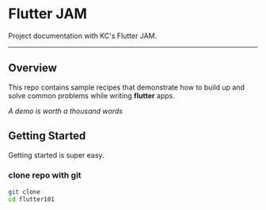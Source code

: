 # Flutter JAM

Project documentation with&nbsp;KC's Flutter JAM.

---

## Overview

This repo contains sample recipes that demonstrate how to build up and solve common problems while writing **flutter** apps. 

_A demo is worth a thousand words_

## Getting Started

Getting started is super easy.

### clone repo with git
```bash
git clone 
cd flutter101
```